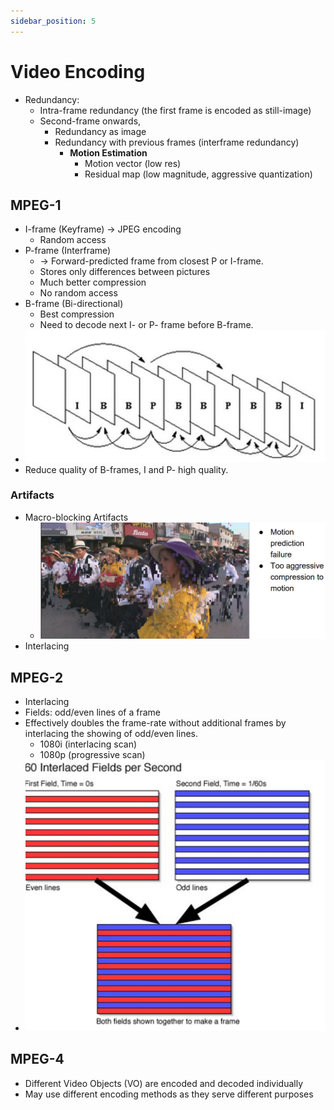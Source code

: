 ```yaml
---
sidebar_position: 5
---
```


# Video Encoding

* Redundancy:
  * Intra-frame redundancy (the first frame is encoded as still-image)
  * Second-frame onwards, 
    * Redundancy as image
    * Redundancy with previous frames (interframe redundancy)
      * **Motion Estimation**
        * Motion vector (low res)
        * Residual map (low magnitude, aggressive quantization)

## MPEG-1

* I-frame (Keyframe) -> JPEG encoding
  * Random access
* P-frame (Interframe) 
  * -> Forward-predicted frame from closest P or I-frame.
  * Stores only differences between pictures
  * Much better compression 
  * No random access
* B-frame (Bi-directional)
  * Best compression
  * Need to decode next I- or P- frame before B-frame.
* ![alt text](image.png)
* Reduce quality of B-frames, I and P- high quality.

### Artifacts
* Macro-blocking Artifacts
  * ![alt text](image-1.png)
* Interlacing

## MPEG-2

* Interlacing
* Fields: odd/even lines of a frame
* Effectively doubles the frame-rate without additional frames by interlacing the showing of odd/even lines.
  * 1080i (interlacing scan)
  * 1080p (progressive scan)
* ![alt text](image-2.png)

## MPEG-4

* Different Video Objects (VO) are encoded and decoded individually
* May use different encoding methods as they serve different purposes
